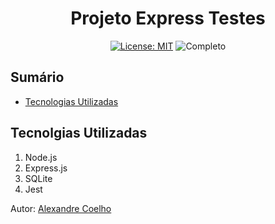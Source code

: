 
<h1 align="center"> Projeto Express Testes </h1>

<div align="center">

<a href="https://github.com/coelhoalexandre/projeto-express-testes/blob/main/LICENSE" target="_blank"><img src="https://img.shields.io/badge/License-MIT-yellow.svg" alt="License: MIT"></a> <img src="https://img.shields.io/badge/Completo-lightgreen.svg" alt="Completo">

</div>

## Sumário
- [Tecnologias Utilizadas](#tecnolgias-utilizadas)

## Tecnolgias Utilizadas

1. Node.js
2. Express.js
3. SQLite
4. Jest

Autor: [Alexandre Coelho](https://github.com/coelhoalexandre)
